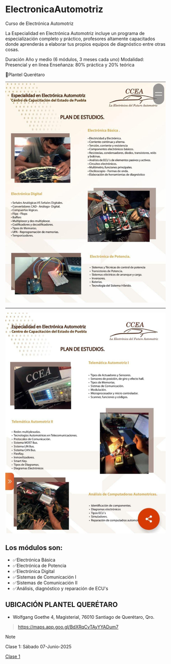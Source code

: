 # ElectronicaAutomotriz
Curso de Electrónica Automotriz

La Especialidad en Electrónica Automotriz incluye un programa de especialización completo y práctico, profesores altamente capacitados donde aprenderás a elaborar tus propios equipos de diagnóstico entre otras cosas.

Duración Año y medio (6 módulos, 3 meses cada uno)
Modalidad: Presencial y en línea
Enseñanza: 80% práctica y 20% teórica

🏢Plantel Querétaro

![Temario 1-2](https://github.com/luisreylara/ElectronicaAutomotriz/blob/main/8a828439-598a-411a-893a-472d1457f610.jpg)

---

![Temario 2-2](https://github.com/luisreylara/ElectronicaAutomotriz/blob/main/5226608b-dcf2-46f3-8687-18dcd3844b03.jpg)



## Los módulos son:

* ✅Electrónica Básica
* ✅Electrónica de Potencia
* ✅Electrónica Digital
* ✅Sistemas de Comunicación I
* ✅Sistemas de Comunicación II
* ✅Análisis, diagnóstico y reparación de ECU's

## UBICACIÓN PLANTEL QUERÉTARO

* Wolfgang Goethe 4, Magisterial, 76010 Santiago de Querétaro, Qro.

 > https://maps.app.goo.gl/BdXRqCvTAyYYADum7

> [!NOTE]
> Clase 1: Sábado 07-Junio-2025

[Clase 1](https://github.com/luisreylara/ElectronicaAutomotriz/tree/main/Clase01 )
